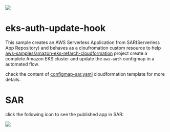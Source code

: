 [![](https://img.shields.io/badge/Available-serverless%20app%20repository-blue.svg)](https://serverlessrepo.aws.amazon.com/applications/arn:aws:serverlessrepo:us-east-1:903779448426:applications~eks-auth-update-hook)

#  eks-auth-update-hook

This sample creates an AWS Serverless Application from SAR(Serverless App Repository) 
and behaves as a cloufromation custom resource to help [aws-samples/amazon-eks-refarch-cloudformation](https://github.com/aws-samples/amazon-eks-refarch-cloudformation) project 
create a complete Amazon EKS cluster and update the `aws-auth` configmap in a automated flow.


check the content of [configmap-sar.yaml](https://github.com/aws-samples/amazon-eks-refarch-cloudformation/blob/master/cloudformation/configmap-sar.yaml) cloudformation template for more details.

# SAR
click the following icon to see the published app in SAR:

[![](https://img.shields.io/badge/Available-serverless%20app%20repository-blue.svg)](https://serverlessrepo.aws.amazon.com/applications/arn:aws:serverlessrepo:us-east-1:903779448426:applications~eks-auth-update-hook)


